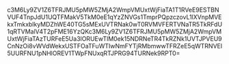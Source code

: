 c3M6Ly9ZV1Z6TFRJMU5pMW5ZMjA2WmpVMUxtWjFiaTA1T1RVeE9ESTBNVUF4TnpJdU1UQTFMakV5TkM0eE1qYzZNVGs1TmprPQpzczovL1lXVnpMVEkxTmkxblkyMDZhWE40TG5sMExUVTRNak0wT0RVMVFERTVNaTR5TkRFdU1qRTVMalV4T2pFME16YzQKc3M6Ly9ZV1Z6TFRJMU5pMW5ZMjA2WmpVMUxtWjFiaTAzTURFeE5Ua3lORUEwTlM0ek15NDRNeTR4TkRZNk1UVTJPVEU9CnNzOi8vWVdWekxUSTFOaTFuWTIwNmFYTjRMbmwwTFRZeE5qWTRNVEl5UURFNU1pNHlOREV1TWpFNUxqRTJPRG94TURNek9RPT0=